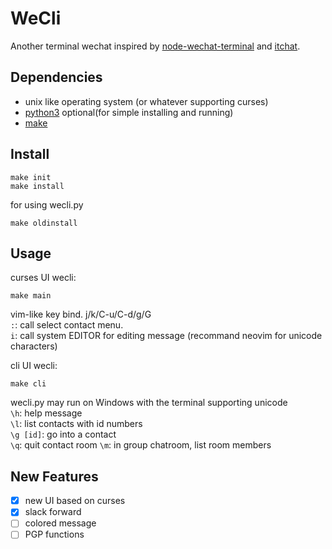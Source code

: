 # WeCli
Another terminal wechat inspired by [node-wechat-terminal][node-wechat-terminal]
and [itchat][itchat].

## Dependencies
- unix like operating system (or whatever supporting curses)
- [python3][python3]
optional(for simple installing and running)
- [make][make]

## Install
```shell
make init
make install
```
for using wecli.py
```shell
make oldinstall
```

## Usage
curses UI wecli:
```shell
make main
```
vim-like key bind. j/k/C-u/C-d/g/G  
`:`: call select contact menu.  
`i`: call system EDITOR for editing message (recommand neovim for unicode characters)

cli UI wecli:
```shell
make cli
```
wecli.py may run on Windows with the terminal supporting unicode  
`\h`: help message  
`\l`: list contacts with id numbers  
`\g [id]`: go into a contact  
`\q`: quit contact room
`\m`: in group chatroom, list room members

## New Features
- [x] new UI based on curses
- [x] slack forward
- [ ] colored message
- [ ] PGP functions

[node-wechat-terminal]: https://github.com/goorockey/node-wechat-terminal
[itchat]: https://github.com/littlecodersh/ItChat
[python3]: https://www.python.org/
[make]: https://www.gnu.org/software/make/
